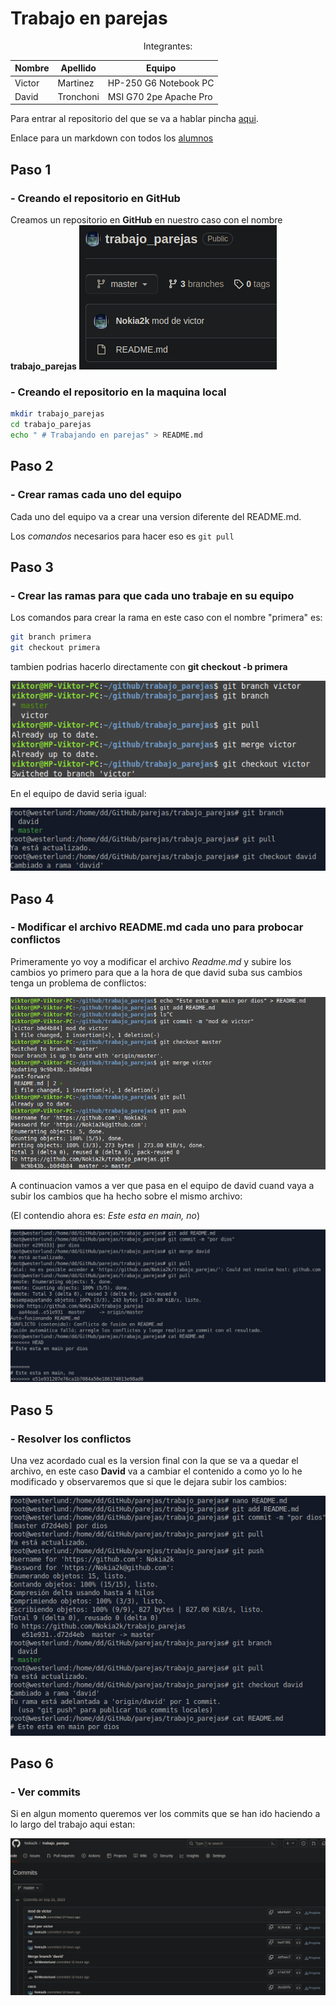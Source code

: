 # Trabajo en parejas
<center>
    Integrantes:
</center>


| Nombre | Apellido | Equipo |
| -- | -- | -- |
| Victor | Martinez | HP-250 G6 Notebook PC |
| David | Tronchoni | MSI G70 2pe Apache Pro 

Para entrar al repositorio del que se va a hablar pincha [aqui](https://github.com/Nokia2k/trabajo_parejas).


Enlace para un markdown con todos los [alumnos](alumnos.md) 

## Paso 1
### - Creando el repositorio en GitHub
Creamos un repositorio en **GitHub** en nuestro caso con el nombre **trabajo_parejas**
![alt text](nose.png)

### - Creando el repositorio en la maquina local
```bash
mkdir trabajo_parejas
cd trabajo_parejas
echo " # Trabajando en parejas" > README.md
```

## Paso 2
### - Crear ramas cada uno del equipo

Cada uno del equipo va a crear una version diferente del README.md.

Los *comandos* necesarios para hacer eso es `git pull` 

## Paso 3
### - Crear las ramas para que cada uno trabaje en su equipo

Los comandos para crear la rama en este caso con el nombre "primera" es:

```bash
git branch primera
git checkout primera
``` 

tambien podrias hacerlo directamente con 
**git checkout -b primera**

![alt text](pareja1.png)

En el equipo de david seria igual:

![alt text](david2.png)

## Paso 4
### - Modificar el archivo README.md cada uno para probocar conflictos

Primeramente yo voy a modificar el archivo *Readme.md* y subire los cambios yo primero para que a la hora de que david suba sus cambios tenga un problema de conflictos:

![alt text](pareja2.png)

A continuacion vamos a ver que pasa en el equipo de david cuand vaya a subir los cambios que ha hecho sobre el mismo archivo:

(El contendio ahora es: *Este esta en main, no*)

![alt text](davis1.jpeg)

## Paso 5
### - Resolver los conflictos

Una vez acordado cual es la version final con la que se va a quedar el archivo, en este caso **David** va a cambiar el contenido a como yo lo he modificado y observaremos que si que le dejara subir los cambios:

![alt text](davi21.jpeg)

## Paso 6
### - Ver commits

Si en algun momento queremos ver los commits que se han ido haciendo a lo largo del trabajo aqui estan:


![alt text](asdasas.png)
